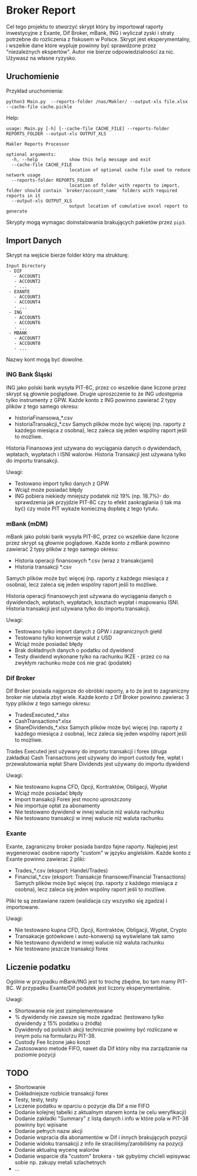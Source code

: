 # Broker Report

Cel tego projektu to stworzyć skrypt który by importował raporty inwestycyjne z Exante, Dif Broker, mBank, ING i wyliczał zyski i straty potrzebne do rozliczenia z fiskusem w Polsce. Skrypt jest eksperymentalny, i wszelkie dane które wypluje powinny być sprawdzone przez "niezależnych ekspertów". Autor nie bierze odpowiedzialności za nic. Używasz na własne ryzysko.

## Uruchomienie

Przykład uruchomienia:
```
python3 Main.py  --reports-folder /nas/Makler/ --output-xls file.xlsx --cache-file cache.pickle
```

Help:
```
usage: Main.py [-h] [--cache-file CACHE_FILE] --reports-folder REPORTS_FOLDER --output-xls OUTPUT_XLS

Makler Reports Processor

optional arguments:
  -h, --help            show this help message and exit
  --cache-file CACHE_FILE
                        location of optional cache file used to reduce network usage
  --reports-folder REPORTS_FOLDER
                        location of folder with reports to import, folder should contain `broker/account_name` folders with required reports in it
  --output-xls OUTPUT_XLS
                        output location of cumulative excel report to generate
```

Skrypty mogą wymagac doinstalowania brakujących pakietów przez `pip3`.

## Import Danych
Skrypt na wejście bierze folder który ma strukturę:

```
Input Directory
 - DIF
   - ACCOUNT1
   - ACCOUNT2
   - ...
 - EXANTE
   - ACCOUNT3
   - ACCOUNT4
   - ...
 - ING
   - ACCOUNT5
   - ACCOUNT6
   - ...
 - MBANK
   - ACCOUNT7
   - ACCOUNT8
   - ...
```

Nazwy kont mogą być dowolne.

### ING Bank Śląski

ING jako polski bank wysyła PIT-8C, przez co wszelkie dane liczone przez skrypt są głownie poglądowe. Drugie uproszczenie to że ING udostępnia tylko instrumenty z GPW.
Każde konto z ING powinno zawierać 2 typy plików z tego samego okresu: 
 - historiaFinansowa_*.csv
 - historiaTransakcji_*.csv
Samych plików może być więcej (np. raporty z każdego miesiąca z osobna), lecz zaleca się jeden wspólny raport jeśli to możliwe.

Historia Finansowa jest używana do wyciągania danych o dywidendach, wpłatach, wypłatach i ISNI walorów.
Historia Transakcji jest używana tylko do importu transakcji.

Uwagi:
- Testowano import tylko danych z GPW
- Wciąż może posiadać błędy
- ING pobiera niekiedy mniejszy podatek niż 19% (np. 18.7%)- do sprawdzenia jak przyjdzie PIT-8C czy to efekt zaokrąglania (i tak ma być) czy może PIT wykaże konieczną dopłatę z tego tytułu.

### mBank (mDM)

mBank jako polski bank wysyła PIT-8C, przez co wszelkie dane liczone przez skrypt są głownie poglądowe.
Każde konto z mBank powinno zawierać 2 typy plików z tego samego okresu:
 - Historia operacji finansowych *.csv (wraz z transakcjami)
 - Historia transakcji *.csv

Samych plików może być więcej (np. raporty z każdego miesiąca z osobna), lecz zaleca się jeden wspólny raport jeśli to możliwe.

Historia operacji finansowych jest używana do wyciągania danych o dywidendach, wpłatach, wypłatach, kosztach wypłat i mapowaniu ISNI.
Historia transakcji jest używana tylko do importu transakcji.

Uwagi:
- Testowano tylko import danych z GPW i zagranicznych giełd
- Testowano tylko konwersje walut z USD
- Wciąż może posiadać błędy
- Brak dokładnych danych o podatku od dywidend
- Testy diwidend wykonane tylko na rachunku IKZE - przez co na zwykłym rachunku może coś nie grać (podatek)

### Dif Broker

Dif Broker posiada najgorsze do obróbki raporty, a to że jest to zagraniczny broker nie ułatwia zbyt wiele.
Każde konto z Dif Broker powinno zawierac 3 typy plików z tego samego okresu:
 - TradesExecuted_*.xlsx
 - CashTransactions*.xlsx
 - ShareDividends_*.xlsx
Samych plików może być więcej (np. raporty z każdego miesiąca z osobna), lecz zaleca się jeden wspólny raport jeśli to możliwe.

Trades Executed jest używany do importu transakcji i forex (druga zakładka)
Cash Transactions jest używany do import custody fee, wpłat i przewalutowania wpłat
Share Dividends jest używany do importu dywidend

Uwagi:
 - Nie testowano kupna CFD, Opcji, Kontraktów, Obligacji, Wypłat
 - Wciąż może posiadać błędy
 - Import transakcji Forex jest mocno uproszczony
 - Nie importuje opłat za abonamenty
 - Nie testowano dywidend w innej walucie niż waluta rachunku
 - Nie testowano transakcji w innej walucie niż waluta rachunku

### Exante

Exante, zagraniczny broker posiada bardzo fajne raporty. Najlepiej jest wygenerować osobne raporty "custom" w języku angielskim.
Każde konto z Exante powinno zawierac 2 pliki:
 - Trades_*.csv (eksport: Handel/Trades)
 - Financial_*.csv (eksport: Transakcje finansowe/Financial Transactions)
Samych plików może być więcej (np. raporty z każdego miesiąca z osobna), lecz zaleca się jeden wspólny raport jeśli to możliwe.

Pliki te są zestawiane razem (walidacja czy wszystko się zgadza) i importowane.

Uwagi:
 - Nie testowano kupna CFD, Opcji, Kontraktów, Obligacji, Wypłat, Crypto
 - Transakacje gotówkowe i auto-konwersji są wyświelane tak samo
 - Nie testowano dywidend w innej walucie niż waluta rachunku
 - Nie testowano jeszcze transakcji forex

## Liczenie podatku
Ogólnie w przypadku mBank/ING jest to trochę zbędne, bo tam mamy PIT-8C. W przypadku Exante/Dif podatek jest liczony eksperymentalnie.

Uwagi:
 - Shortowanie nie jest zaimplementowane
 - % dywidendy nie zawsze się może zgadzać (testowano tylko dywidendy z 15% podatku u źródła)
 - Dywidendy od polskich akcji technicznie powinny być rozliczane w innym polu na formularzu PIT-38.
 - Custody Fee liczone jako koszt
 - Zastosowano metode FIFO, nawet dla Dif który niby ma zarządzanie na poziomie pozycji

## TODO
 - Shortowanie
 - Dokładniejsze rozbicie transakcji forex
 - Testy, testy, testy
 - Liczenie podatku w oparciu o pozycje dla Dif a nie FIFO
 - Dodanie kolejnej tabelki z aktualnym stanem konta (w celu weryfikacji)
 - Dodanie zakładki "Summary" z listą danych i info w które pola w PIT-38 powinny byc wpisane
 - Dodanie pełnych nazw akcji
 - Dodanie wspracia dla abonamentów w Dif i innych brakujących pozycji
 - Dodanie widoku transakcji z info ile straciliśmy/zarobiliśmy na pozycji
 - Dodanie aktualną wycenę walorów
 - Dodanie wsparcie dla "custom" brokera - tak gybyśmy chcieli wpisywac sobie np. zakupy metali szlachetnych
 - ...



